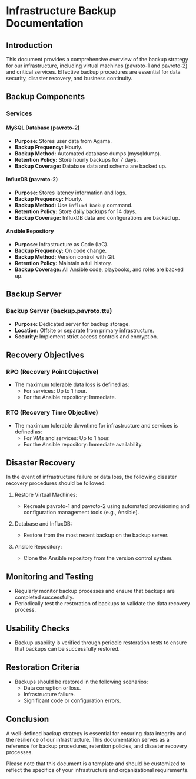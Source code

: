 # Infrastructure Backup Documentation

## Introduction

This document provides a comprehensive overview of the backup strategy for our infrastructure, including virtual machines (pavroto-1 and pavroto-2) and critical services. Effective backup procedures are essential for data security, disaster recovery, and business continuity.

## Backup Components

### Services

#### MySQL Database (pavroto-2)
- **Purpose:** Stores user data from Agama.
- **Backup Frequency:** Hourly.
- **Backup Method:** Automated database dumps (mysqldump).
- **Retention Policy:** Store hourly backups for 7 days.
- **Backup Coverage:** Database data and schema are backed up.

#### InfluxDB (pavroto-2)
- **Purpose:** Stores latency information and logs.
- **Backup Frequency:** Hourly.
- **Backup Method:** Use `influxd backup` command.
- **Retention Policy:** Store daily backups for 14 days.
- **Backup Coverage:** InfluxDB data and configurations are backed up.

#### Ansible Repository
- **Purpose:** Infrastructure as Code (IaC).
- **Backup Frequency:** On code change.
- **Backup Method:** Version control with Git.
- **Retention Policy:** Maintain a full history.
- **Backup Coverage:** All Ansible code, playbooks, and roles are backed up.

## Backup Server

### Backup Server (backup.pavroto.ttu)
- **Purpose:** Dedicated server for backup storage.
- **Location:** Offsite or separate from primary infrastructure.
- **Security:** Implement strict access controls and encryption.

## Recovery Objectives

### RPO (Recovery Point Objective)
- The maximum tolerable data loss is defined as:
  - For services: Up to 1 hour.
  - For the Ansible repository: Immediate.

### RTO (Recovery Time Objective)
- The maximum tolerable downtime for infrastructure and services is defined as:
  - For VMs and services: Up to 1 hour.
  - For the Ansible repository: Immediate availability.

## Disaster Recovery

In the event of infrastructure failure or data loss, the following disaster recovery procedures should be followed:

1. Restore Virtual Machines:
   - Recreate pavroto-1 and pavroto-2 using automated provisioning and configuration management tools (e.g., Ansible).

2. Database and InfluxDB:
   - Restore from the most recent backup on the backup server.

3. Ansible Repository:
   - Clone the Ansible repository from the version control system.

## Monitoring and Testing

- Regularly monitor backup processes and ensure that backups are completed successfully.
- Periodically test the restoration of backups to validate the data recovery process.

## Usability Checks

- Backup usability is verified through periodic restoration tests to ensure that backups can be successfully restored.

## Restoration Criteria

- Backups should be restored in the following scenarios:
  - Data corruption or loss.
  - Infrastructure failure.
  - Significant code or configuration errors.

## Conclusion

A well-defined backup strategy is essential for ensuring data integrity and the resilience of our infrastructure. This documentation serves as a reference for backup procedures, retention policies, and disaster recovery processes.

Please note that this document is a template and should be customized to reflect the specifics of your infrastructure and organizational requirements.
